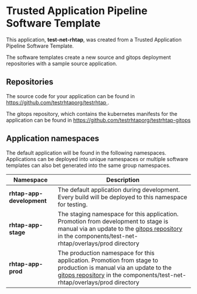 # Trusted Application Pipeline Software Template

This application, **test-net-rhtap**, was created from a Trusted Application Pipeline Software Template.

The software templates create a new source and gitops deployment repositories with a sample source application. 

## Repositories

The source code for your application can be found in [https://github.com/testrhtaporg/testrhtap ](https://github.com/testrhtaporg/testrhtap ).
 
The gitops repository, which contains the kubernetes manifests for the application can be found in 
[https://github.com/testrhtaporg/testrhtap-gitops ](https://github.com/testrhtaporg/testrhtap-gitops ) 

## Application namespaces 

The default application will be found in the following namespaces. Applications can be deployed into unique namespaces or multiple software templates can also bet generated into the same group namespaces.  

|  Namespace   |  Description   |  
| -------- | -------- |   
| **rhtap-app-development** | The default application during development. Every build will be deployed to this namespace for testing. | 
| **rhtap-app-stage** | The staging namespace for this application. Promotion from development to stage is manual via an update to the [gitops repository](https://github.com/testrhtaporg/testrhtap-gitops ) in the components/test-net-rhtap/overlays/prod directory |  
| **rhtap-app-prod** | The production namespace for this application. Promotion from stage to production is manual via an update to the [gitops repository](https://github.com/testrhtaporg/testrhtap-gitops ) in the components/test-net-rhtap/overlays/prod directory | 